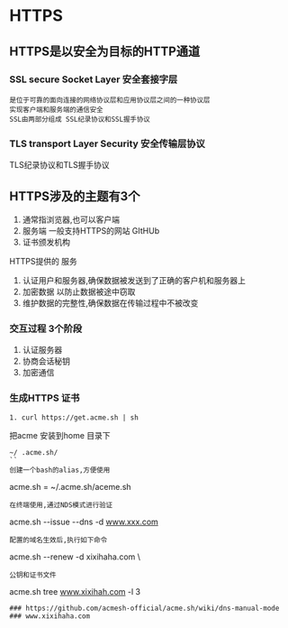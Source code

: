 # HTTPS
## HTTPS是以安全为目标的HTTP通道
### SSL secure Socket Layer 安全套接字层
    是位于可靠的面向连接的网络协议层和应用协议层之间的一种协议层
    实现客户端和服务端的通信安全
    SSL由两部分组成 SSL纪录协议和SSL握手协议
### TLS transport Layer Security  安全传输层协议
  TLS纪录协议和TLS握手协议

## HTTPS涉及的主题有3个
1. 通常指浏览器,也可以客户端
2. 服务端 一般支持HTTPS的网站 GItHUb
3. 证书颁发机构

HTTPS提供的 服务
1. 认证用户和服务器,确保数据被发送到了正确的客户机和服务器上
2. 加密数据 以防止数据被途中窃取
3. 维护数据的完整性,确保数据在传输过程中不被改变


### 交互过程 3个阶段
1. 认证服务器
2. 协商会话秘钥
3. 加密通信

### 生成HTTPS 证书
```
1. curl https://get.acme.sh | sh
```
把acme 安装到home 目录下
```
~/ .acme.sh/
``
创建一个bash的alias,方便使用
```
 acme.sh = ~/.acme.sh/aceme.sh
```
在终端使用,通过NDS模式进行验证

```
acme.sh --issue --dns -d  www.xxx.com

```
配置的域名生效后,执行如下命令
````
acme.sh --renew -d xixihaha.com \ 
```
公钥和证书文件
```
acme.sh tree www.xixihah.com -l 3
```
### https://github.com/acmesh-official/acme.sh/wiki/dns-manual-mode
### www.xixihaha.com
